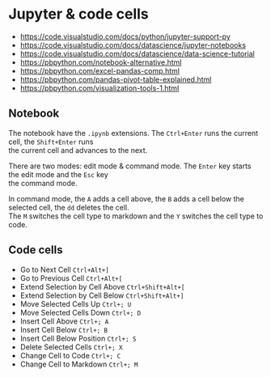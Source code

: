 # Jupyter & code cells


- https://code.visualstudio.com/docs/python/jupyter-support-py
- https://code.visualstudio.com/docs/datascience/jupyter-notebooks
- https://code.visualstudio.com/docs/datascience/data-science-tutorial
- https://pbpython.com/notebook-alternative.html
- https://pbpython.com/excel-pandas-comp.html
- https://pbpython.com/pandas-pivot-table-explained.html
- https://pbpython.com/visualization-tools-1.html


## Notebook

The notebook have the `.ipynb` extensions.  The `Ctrl+Enter` runs the current cell, the `Shift+Enter` runs  
the current cell and advances to the next.

There are two modes: edit mode & command mode. The `Enter` key starts the edit mode and the `Esc` key  
the command mode.  

In command mode, the `A` adds a cell above, the `B` adds a cell below the selected cell, the `dd` deletes the cell.  
The `M` switches the cell type to markdown and the `Y` switches the cell type to code. 



## Code cells

- Go to Next Cell 	`Ctrl+Alt+]`
- Go to Previous Cell 	`Ctrl+Alt+[`
- Extend Selection by Cell Above 	`Ctrl+Shift+Alt+[`
- Extend Selection by Cell Below 	`Ctrl+Shift+Alt+]`
- Move Selected Cells Up 	`Ctrl+; U`
- Move Selected Cells Down 	`Ctrl+; D`
- Insert Cell Above 	`Ctrl+; A`
- Insert Cell Below 	`Ctrl+; B`
- Insert Cell Below Position 	`Ctrl+; S`
- Delete Selected Cells 	`Ctrl+; X`
- Change Cell to Code 	`Ctrl+; C`
- Change Cell to Markdown 	`Ctrl+; M`
